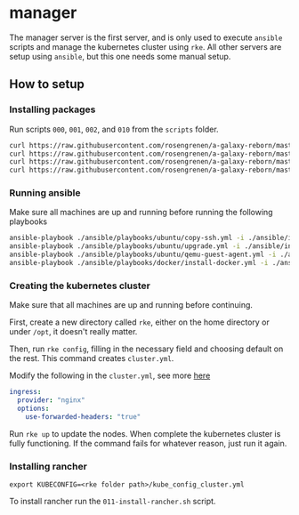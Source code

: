 # manager

The manager server is the first server, and is only used to execute `ansible` scripts and manage the kubernetes cluster using `rke`.
All other servers are setup using `ansible`, but this one needs some manual setup.

## How to setup

### Installing packages

Run scripts `000`, `001`, `002`, and `010` from the `scripts` folder.

```sh
curl https://raw.githubusercontent.com/rosengrenen/a-galaxy-reborn/master/manager/scripts/000-update.sh | sh
curl https://raw.githubusercontent.com/rosengrenen/a-galaxy-reborn/master/manager/scripts/001-install-qemu-guest-agent.sh | sh
curl https://raw.githubusercontent.com/rosengrenen/a-galaxy-reborn/master/manager/scripts/002-install-ansible.sh | sh
curl https://raw.githubusercontent.com/rosengrenen/a-galaxy-reborn/master/manager/scripts/010-install-k8s-reqs.sh | sh
```

### Running ansible

Make sure all machines are up and running before running the following playbooks

```sh
ansible-playbook ./ansible/playbooks/ubuntu/copy-ssh.yml -i ./ansible/inventory/hosts -k
ansible-playbook ./ansible/playbooks/ubuntu/upgrade.yml -i ./ansible/inventory/hosts -K
ansible-playbook ./ansible/playbooks/ubuntu/qemu-guest-agent.yml -i ./ansible/inventory/hosts -K
ansible-playbook ./ansible/playbooks/docker/install-docker.yml -i ./ansible/inventory/hosts -K
```

### Creating the kubernetes cluster

Make sure that all machines are up and running before continuing.

First, create a new directory called `rke`, either on the home directory or under `/opt`, it doesn't really matter.

Then, run `rke config`, filling in the necessary field and choosing default on the rest. This command creates `cluster.yml`.

Modify the following in the `cluster.yml`, see more [here](https://rancher.com/docs/rancher/v2.x/en/installation/install-rancher-on-k8s/chart-options/#external-tls-termination)

```yml
ingress:
  provider: "nginx"
  options:
    use-forwarded-headers: "true"
```

Run `rke up` to update the nodes. When complete the kubernetes cluster is fully functioning. If the command fails for whatever reason, just run it again.

### Installing rancher

`export KUBECONFIG=<rke folder path>/kube_config_cluster.yml`

To install rancher run the `011-install-rancher.sh` script.
